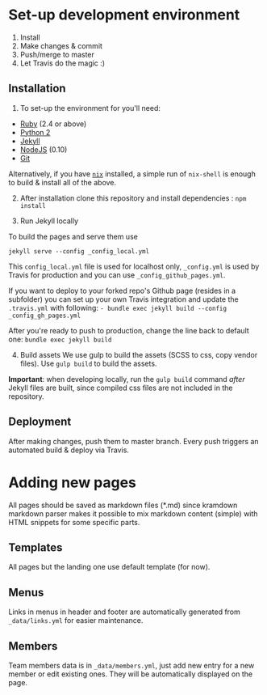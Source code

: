 
# Set-up development environment

1. Install
2. Make changes & commit
3. Push/merge to master
4. Let Travis do the magic :)

## Installation

1. To set-up the environment for you'll need:

- [Ruby](https://www.ruby-lang.org/en/downloads/) (2.4 or above)
- [Python 2](https://www.python.org/downloads/)
- [Jekyll](https://jekyllrb.com/)
- [NodeJS](https://nodejs.org/en/) (0.10)
- [Git](https://git-scm.com/)

Alternatively, if you have [`nix`](https://nixos.org/nix/) installed, a simple run of `nix-shell` is enough to build & install all of the above.

2. After installation clone this repository and install dependencies :
```npm install```

3. Run Jekyll locally

To build the pages and serve them use

```jekyll serve --config _config_local.yml```

This `config_local.yml` file is used for localhost only, `_config.yml` is used by Travis for production and you can use `_config_github_pages.yml`.

If you want to deploy to your forked repo's Github page (resides in a subfolder) you can set up your own Travis integration and update the `.travis.yml` with following:
```- bundle exec jekyll build --config _config_gh_pages.yml```

After you're ready to push to production, change the line back to default one:
```bundle exec jekyll build```

4. Build assets
We use gulp to build the assets (SCSS to css, copy vendor files).
Use `gulp build` to build the assets.

**Important**: when developing locally, run the `gulp build` command *after* Jekyll files are built, since compiled css files are not included in the repository.


## Deployment
After making changes, push them to master branch. Every push triggers an automated build & deploy via Travis.

# Adding new pages
All pages should be saved as markdown files (*.md) since kramdown markdown parser makes it possible to mix markdown content (simple) with HTML snippets for some specific parts.

## Templates
All pages but the landing one use default template (for now).

## Menus
Links in menus in header and footer are automatically generated from `_data/links.yml` for easier maintenance.

## Members
Team members data is in `_data/members.yml`, just add new entry for a new member or edit existing ones. They will be automatically displayed on the page.
